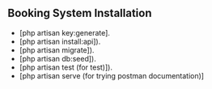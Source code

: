 

## Booking System Installation
- [php artisan key:generate].
- [php artisan install:api]).
- [php artisan migrate]).
- [php artisan db:seed]).
- [php artisan test  (for test)]).
- [php artisan serve (for trying postman documentation)]


